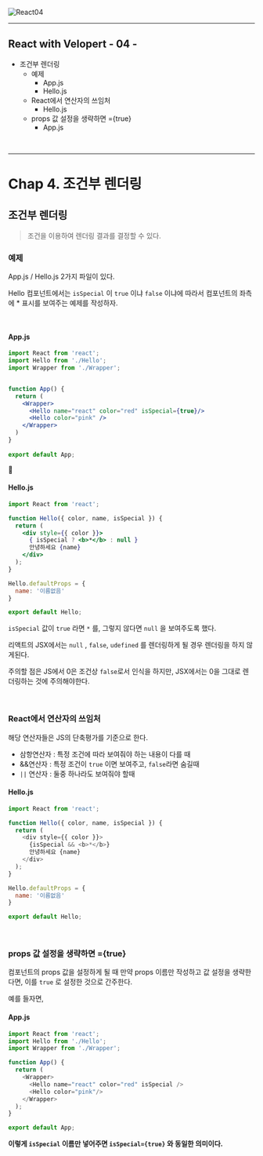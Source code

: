 ![React04](https://user-images.githubusercontent.com/31315644/71559898-d7b32100-2aa6-11ea-87c9-bf337b9df693.png)

------

## React with Velopert - 04 -

- 조건부 렌더링
  - 예제
    - App.js
    - Hello.js
  - React에서 연산자의 쓰임처
    - Hello.js
  - props 값 설정을 생략하면 ={true}
    - App.js

<br/>

------

# Chap 4. 조건부 렌더링

## 조건부 렌더링

> 조건을 이용하여 렌더링 결과를 결정할 수 있다.

### 예제

App.js / Hello.js 2가지 파일이 있다.

Hello 컴포넌트에서는 `isSpecial` 이 `true` 이냐 `false` 이냐에 따라서 컴포넌트의 좌측에 * 표시를 보여주는 예제를 작성하자.

<br/>

#### App.js

```jsx
import React from 'react';
import Hello from './Hello';
import Wrapper from './Wrapper';


function App() {
  return (
    <Wrapper>
      <Hello name="react" color="red" isSpecial={true}/>
      <Hello color="pink" />
    </Wrapper>
  )
}
	
export default App;
```

<br/>

#### Hello.js

```jsx
import React from 'react';

function Hello({ color, name, isSpecial }) {
  return (
    <div style={{ color }}>
      { isSpecial ? <b>*</b> : null }
      안녕하세요 {name}
    </div>
  );
}

Hello.defaultProps = {
  name: '이름없음'
}

export default Hello;
```

`isSpecial` 값이 `true` 라면 `*` 를, 그렇지 않다면 `null` 을 보여주도록 했다. 

리액트의 JSX에서는 `null` , `false`, `udefined` 를 렌더링하게 될 경우 렌더링을 하지 않게된다.

주의할 점은 JS에서 0은 조건상 `false`로서 인식을 하지만, JSX에서는 0을 그대로 렌더링하는 것에 주의해야한다.

<br/>

### React에서 연산자의 쓰임처

해당 연산자들은 JS의 단축평가를 기준으로 한다.

- 삼항연산자 :  특정 조건에 따라 보여줘야 하는 내용이 다를 때
- &&연산자 : 특정 조건이 `true` 이면 보여주고, `false`라면 숨길때
- `||` 연산자 : 둘중 하나라도 보여줘야 할때

#### Hello.js

```javascript
import React from 'react';

function Hello({ color, name, isSpecial }) {
  return (
    <div style={{ color }}>
      {isSpecial && <b>*</b>}
      안녕하세요 {name}
    </div>
  );
}

Hello.defaultProps = {
  name: '이름없음'
}

export default Hello;
```

<br/>

### props 값 설정을 생략하면 ={true}

컴포넌트의 props 값을 설정하게 될 때 만약 props 이름만 작성하고 값 설정을 생략한다면, 이를 `true` 로 설정한 것으로 간주한다.

예를 들자면,

#### App.js

```javascript
import React from 'react';
import Hello from './Hello';
import Wrapper from './Wrapper';

function App() {
  return (
    <Wrapper>
      <Hello name="react" color="red" isSpecial />
      <Hello color="pink"/>
    </Wrapper>
  );
}

export default App;
```

**이렇게 `isSpecial` 이름만 넣어주면 `isSpecial={true}` 와 동일한 의미이다.**

<br/>

